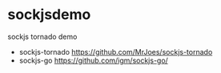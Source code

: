 # sockjsdemo
sockjs tornado demo

- sockjs-tornado https://github.com/MrJoes/sockjs-tornado
- sockjs-go https://github.com/igm/sockjs-go/
